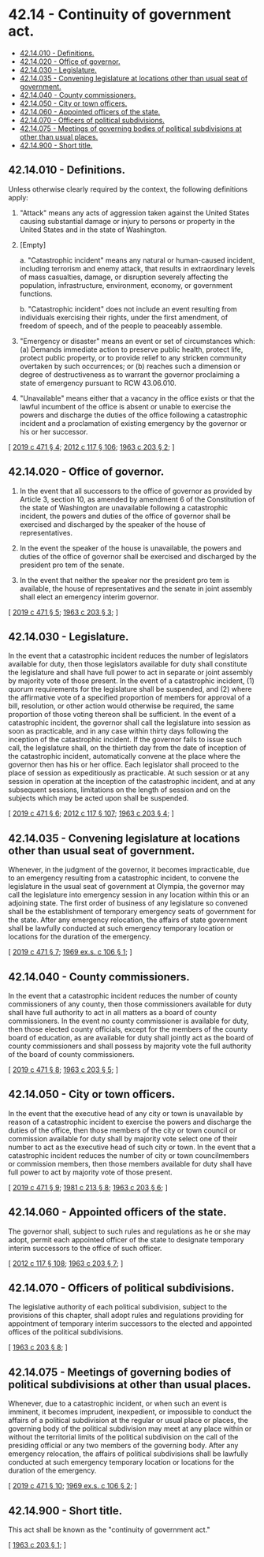 # 42.14 - Continuity of government act.
* [42.14.010 - Definitions.](#4214010---definitions)
* [42.14.020 - Office of governor.](#4214020---office-of-governor)
* [42.14.030 - Legislature.](#4214030---legislature)
* [42.14.035 - Convening legislature at locations other than usual seat of government.](#4214035---convening-legislature-at-locations-other-than-usual-seat-of-government)
* [42.14.040 - County commissioners.](#4214040---county-commissioners)
* [42.14.050 - City or town officers.](#4214050---city-or-town-officers)
* [42.14.060 - Appointed officers of the state.](#4214060---appointed-officers-of-the-state)
* [42.14.070 - Officers of political subdivisions.](#4214070---officers-of-political-subdivisions)
* [42.14.075 - Meetings of governing bodies of political subdivisions at other than usual places.](#4214075---meetings-of-governing-bodies-of-political-subdivisions-at-other-than-usual-places)
* [42.14.900 - Short title.](#4214900---short-title)
## 42.14.010 - Definitions.
Unless otherwise clearly required by the context, the following definitions apply:

1. "Attack" means any acts of aggression taken against the United States causing substantial damage or injury to persons or property in the United States and in the state of Washington.

2. [Empty]

   a. "Catastrophic incident" means any natural or human-caused incident, including terrorism and enemy attack, that results in extraordinary levels of mass casualties, damage, or disruption severely affecting the population, infrastructure, environment, economy, or government functions.

   b. "Catastrophic incident" does not include an event resulting from individuals exercising their rights, under the first amendment, of freedom of speech, and of the people to peaceably assemble.

3. "Emergency or disaster" means an event or set of circumstances which: (a) Demands immediate action to preserve public health, protect life, protect public property, or to provide relief to any stricken community overtaken by such occurrences; or (b) reaches such a dimension or degree of destructiveness as to warrant the governor proclaiming a state of emergency pursuant to RCW 43.06.010.

4. "Unavailable" means either that a vacancy in the office exists or that the lawful incumbent of the office is absent or unable to exercise the powers and discharge the duties of the office following a catastrophic incident and a proclamation of existing emergency by the governor or his or her successor.

\[ [2019 c 471 § 4](https://lawfilesext.leg.wa.gov/biennium/2019-20/Pdf/Bills/Session%20Laws/Senate/5012-S.SL.pdf?cite=2019%20c%20471%20§%204); [2012 c 117 § 106](https://lawfilesext.leg.wa.gov/biennium/2011-12/Pdf/Bills/Session%20Laws/Senate/6095.SL.pdf?cite=2012%20c%20117%20§%20106); [1963 c 203 § 2](https://leg.wa.gov/CodeReviser/documents/sessionlaw/1963c203.pdf?cite=1963%20c%20203%20§%202); \]

## 42.14.020 - Office of governor.
1. In the event that all successors to the office of governor as provided by Article 3, section 10, as amended by amendment 6 of the Constitution of the state of Washington are unavailable following a catastrophic incident, the powers and duties of the office of governor shall be exercised and discharged by the speaker of the house of representatives.

2. In the event the speaker of the house is unavailable, the powers and duties of the office of governor shall be exercised and discharged by the president pro tem of the senate.

3. In the event that neither the speaker nor the president pro tem is available, the house of representatives and the senate in joint assembly shall elect an emergency interim governor.

\[ [2019 c 471 § 5](https://lawfilesext.leg.wa.gov/biennium/2019-20/Pdf/Bills/Session%20Laws/Senate/5012-S.SL.pdf?cite=2019%20c%20471%20§%205); [1963 c 203 § 3](https://leg.wa.gov/CodeReviser/documents/sessionlaw/1963c203.pdf?cite=1963%20c%20203%20§%203); \]

## 42.14.030 - Legislature.
In the event that a catastrophic incident reduces the number of legislators available for duty, then those legislators available for duty shall constitute the legislature and shall have full power to act in separate or joint assembly by majority vote of those present. In the event of a catastrophic incident, (1) quorum requirements for the legislature shall be suspended, and (2) where the affirmative vote of a specified proportion of members for approval of a bill, resolution, or other action would otherwise be required, the same proportion of those voting thereon shall be sufficient. In the event of a catastrophic incident, the governor shall call the legislature into session as soon as practicable, and in any case within thirty days following the inception of the catastrophic incident. If the governor fails to issue such call, the legislature shall, on the thirtieth day from the date of inception of the catastrophic incident, automatically convene at the place where the governor then has his or her office. Each legislator shall proceed to the place of session as expeditiously as practicable. At such session or at any session in operation at the inception of the catastrophic incident, and at any subsequent sessions, limitations on the length of session and on the subjects which may be acted upon shall be suspended.

\[ [2019 c 471 § 6](https://lawfilesext.leg.wa.gov/biennium/2019-20/Pdf/Bills/Session%20Laws/Senate/5012-S.SL.pdf?cite=2019%20c%20471%20§%206); [2012 c 117 § 107](https://lawfilesext.leg.wa.gov/biennium/2011-12/Pdf/Bills/Session%20Laws/Senate/6095.SL.pdf?cite=2012%20c%20117%20§%20107); [1963 c 203 § 4](https://leg.wa.gov/CodeReviser/documents/sessionlaw/1963c203.pdf?cite=1963%20c%20203%20§%204); \]

## 42.14.035 - Convening legislature at locations other than usual seat of government.
Whenever, in the judgment of the governor, it becomes impracticable, due to an emergency resulting from a catastrophic incident, to convene the legislature in the usual seat of government at Olympia, the governor may call the legislature into emergency session in any location within this or an adjoining state. The first order of business of any legislature so convened shall be the establishment of temporary emergency seats of government for the state. After any emergency relocation, the affairs of state government shall be lawfully conducted at such emergency temporary location or locations for the duration of the emergency.

\[ [2019 c 471 § 7](https://lawfilesext.leg.wa.gov/biennium/2019-20/Pdf/Bills/Session%20Laws/Senate/5012-S.SL.pdf?cite=2019%20c%20471%20§%207); [1969 ex.s. c 106 § 1](https://leg.wa.gov/CodeReviser/documents/sessionlaw/1969ex1c106.pdf?cite=1969%20ex.s.%20c%20106%20§%201); \]

## 42.14.040 - County commissioners.
In the event that a catastrophic incident reduces the number of county commissioners of any county, then those commissioners available for duty shall have full authority to act in all matters as a board of county commissioners. In the event no county commissioner is available for duty, then those elected county officials, except for the members of the county board of education, as are available for duty shall jointly act as the board of county commissioners and shall possess by majority vote the full authority of the board of county commissioners.

\[ [2019 c 471 § 8](https://lawfilesext.leg.wa.gov/biennium/2019-20/Pdf/Bills/Session%20Laws/Senate/5012-S.SL.pdf?cite=2019%20c%20471%20§%208); [1963 c 203 § 5](https://leg.wa.gov/CodeReviser/documents/sessionlaw/1963c203.pdf?cite=1963%20c%20203%20§%205); \]

## 42.14.050 - City or town officers.
In the event that the executive head of any city or town is unavailable by reason of a catastrophic incident to exercise the powers and discharge the duties of the office, then those members of the city or town council or commission available for duty shall by majority vote select one of their number to act as the executive head of such city or town. In the event that a catastrophic incident reduces the number of city or town councilmembers or commission members, then those members available for duty shall have full power to act by majority vote of those present.

\[ [2019 c 471 § 9](https://lawfilesext.leg.wa.gov/biennium/2019-20/Pdf/Bills/Session%20Laws/Senate/5012-S.SL.pdf?cite=2019%20c%20471%20§%209); [1981 c 213 § 8](https://leg.wa.gov/CodeReviser/documents/sessionlaw/1981c213.pdf?cite=1981%20c%20213%20§%208); [1963 c 203 § 6](https://leg.wa.gov/CodeReviser/documents/sessionlaw/1963c203.pdf?cite=1963%20c%20203%20§%206); \]

## 42.14.060 - Appointed officers of the state.
The governor shall, subject to such rules and regulations as he or she may adopt, permit each appointed officer of the state to designate temporary interim successors to the office of such officer.

\[ [2012 c 117 § 108](https://lawfilesext.leg.wa.gov/biennium/2011-12/Pdf/Bills/Session%20Laws/Senate/6095.SL.pdf?cite=2012%20c%20117%20§%20108); [1963 c 203 § 7](https://leg.wa.gov/CodeReviser/documents/sessionlaw/1963c203.pdf?cite=1963%20c%20203%20§%207); \]

## 42.14.070 - Officers of political subdivisions.
The legislative authority of each political subdivision, subject to the provisions of this chapter, shall adopt rules and regulations providing for appointment of temporary interim successors to the elected and appointed offices of the political subdivisions.

\[ [1963 c 203 § 8](https://leg.wa.gov/CodeReviser/documents/sessionlaw/1963c203.pdf?cite=1963%20c%20203%20§%208); \]

## 42.14.075 - Meetings of governing bodies of political subdivisions at other than usual places.
Whenever, due to a catastrophic incident, or when such an event is imminent, it becomes imprudent, inexpedient, or impossible to conduct the affairs of a political subdivision at the regular or usual place or places, the governing body of the political subdivision may meet at any place within or without the territorial limits of the political subdivision on the call of the presiding official or any two members of the governing body. After any emergency relocation, the affairs of political subdivisions shall be lawfully conducted at such emergency temporary location or locations for the duration of the emergency.

\[ [2019 c 471 § 10](https://lawfilesext.leg.wa.gov/biennium/2019-20/Pdf/Bills/Session%20Laws/Senate/5012-S.SL.pdf?cite=2019%20c%20471%20§%2010); [1969 ex.s. c 106 § 2](https://leg.wa.gov/CodeReviser/documents/sessionlaw/1969ex1c106.pdf?cite=1969%20ex.s.%20c%20106%20§%202); \]

## 42.14.900 - Short title.
This act shall be known as the "continuity of government act."

\[ [1963 c 203 § 1](https://leg.wa.gov/CodeReviser/documents/sessionlaw/1963c203.pdf?cite=1963%20c%20203%20§%201); \]

